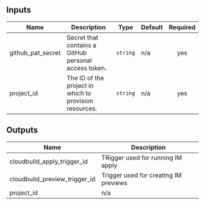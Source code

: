 <!-- BEGINNING OF PRE-COMMIT-TERRAFORM DOCS HOOK -->
## Inputs

| Name | Description | Type | Default | Required |
|------|-------------|------|---------|:--------:|
| github\_pat\_secret | Secret that contains a GitHub personal access token. | `string` | n/a | yes |
| project\_id | The ID of the project in which to provision resources. | `string` | n/a | yes |

## Outputs

| Name | Description |
|------|-------------|
| cloudbuild\_apply\_trigger\_id | TRigger used for running IM apply |
| cloudbuild\_preview\_trigger\_id | Trigger used for creating IM previews |
| project\_id | n/a |

<!-- END OF PRE-COMMIT-TERRAFORM DOCS HOOK -->
